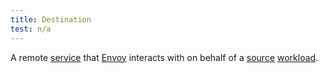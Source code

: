 ```yaml
---
title: Destination
test: n/a
---
```


A remote [service](/docs/reference/glossary/#service) that [Envoy](/docs/reference/glossary/#envoy) interacts with on behalf of a [source](/docs/reference/glossary/#source) [workload](/docs/reference/glossary/#workload).
